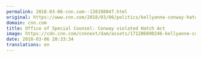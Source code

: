 ```yaml
---
permalink: 2018-03-06-cnn.com--138198047.html
original: https://www.cnn.com/2018/03/06/politics/kellyanne-conway-hatch-act/index.html
domain: cnn.com
title: Office of Special Counsel: Conway violated Hatch Act
image: https://cdn.cnn.com/cnnnext/dam/assets/171206090246-kellyanne-conway-talks-roy-moore-super-tease.jpg
date: 2018-03-06 20:33:34
translations: en
---
```


